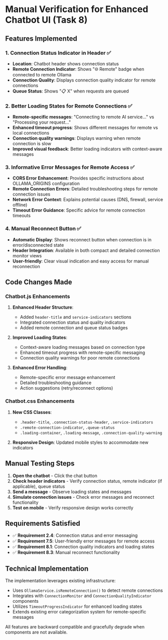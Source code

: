 # Manual Verification for Enhanced Chatbot UI (Task 8)

## Features Implemented

### 1. Connection Status Indicator in Header ✅
- **Location**: Chatbot header shows connection status
- **Remote Connection Indicator**: Shows "🌐 Remote" badge when connected to remote Ollama
- **Connection Quality**: Displays connection quality indicator for remote connections
- **Queue Status**: Shows "📋 X" when requests are queued

### 2. Better Loading States for Remote Connections ✅
- **Remote-specific messages**: "Connecting to remote AI service..." vs "Processing your request..."
- **Enhanced timeout progress**: Shows different messages for remote vs local connections
- **Connection quality warnings**: Displays warning when remote connection is slow
- **Improved visual feedback**: Better loading indicators with context-aware messages

### 3. Informative Error Messages for Remote Access ✅
- **CORS Error Enhancement**: Provides specific instructions about OLLAMA_ORIGINS configuration
- **Remote Connection Errors**: Detailed troubleshooting steps for remote connection issues
- **Network Error Context**: Explains potential causes (DNS, firewall, service offline)
- **Timeout Error Guidance**: Specific advice for remote connection timeouts

### 4. Manual Reconnect Button ✅
- **Automatic Display**: Shows reconnect button when connection is in error/disconnected state
- **Header Integration**: Available in both compact and detailed connection monitor views
- **User-friendly**: Clear visual indication and easy access for manual reconnection

## Code Changes Made

### Chatbot.js Enhancements
1. **Enhanced Header Structure**: 
   - Added `header-title` and `service-indicators` sections
   - Integrated connection status and quality indicators
   - Added remote connection and queue status badges

2. **Improved Loading States**:
   - Context-aware loading messages based on connection type
   - Enhanced timeout progress with remote-specific messaging
   - Connection quality warnings for poor remote connections

3. **Enhanced Error Handling**:
   - Remote-specific error message enhancement
   - Detailed troubleshooting guidance
   - Action suggestions (retry/reconnect options)

### Chatbot.css Enhancements
1. **New CSS Classes**:
   - `.header-title`, `.connection-status-header`, `.service-indicators`
   - `.remote-connection-indicator`, `.queue-status`
   - `.loading-container`, `.loading-message`, `.connection-quality-warning`

2. **Responsive Design**: Updated mobile styles to accommodate new indicators

## Manual Testing Steps

1. **Open the chatbot** - Click the chat button
2. **Check header indicators** - Verify connection status, remote indicator (if applicable), queue status
3. **Send a message** - Observe loading states and messages
4. **Simulate connection issues** - Check error messages and reconnect functionality
5. **Test on mobile** - Verify responsive design works correctly

## Requirements Satisfied

- ✅ **Requirement 2.4**: Connection status and error messaging
- ✅ **Requirement 7.5**: User-friendly error messages for remote access
- ✅ **Requirement 8.1**: Connection quality indicators and loading states
- ✅ **Requirement 8.3**: Manual reconnect functionality

## Technical Implementation

The implementation leverages existing infrastructure:
- Uses `OllamaService.isRemoteConnection()` to detect remote connections
- Integrates with `ConnectionMonitor` and `ConnectionQualityIndicator` components
- Utilizes `TimeoutProgressIndicator` for enhanced loading states
- Extends existing error categorization system for remote-specific messages

All features are backward compatible and gracefully degrade when components are not available.